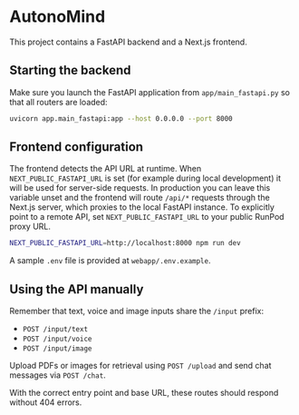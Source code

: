 # AutonoMind

This project contains a FastAPI backend and a Next.js frontend.

## Starting the backend

Make sure you launch the FastAPI application from `app/main_fastapi.py` so that all routers are loaded:

```bash
uvicorn app.main_fastapi:app --host 0.0.0.0 --port 8000
```

## Frontend configuration

The frontend detects the API URL at runtime. When `NEXT_PUBLIC_FASTAPI_URL` is
set (for example during local development) it will be used for server-side
requests. In production you can leave this variable unset and the frontend will
route `/api/*` requests through the Next.js server, which proxies to the local
FastAPI instance. To explicitly point to a remote API, set
`NEXT_PUBLIC_FASTAPI_URL` to your public RunPod proxy URL.

```bash
NEXT_PUBLIC_FASTAPI_URL=http://localhost:8000 npm run dev
```

A sample `.env` file is provided at `webapp/.env.example`.

## Using the API manually

Remember that text, voice and image inputs share the `/input` prefix:

- `POST /input/text`
- `POST /input/voice`
- `POST /input/image`

Upload PDFs or images for retrieval using `POST /upload` and send chat messages via `POST /chat`.

With the correct entry point and base URL, these routes should respond without 404 errors.
